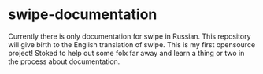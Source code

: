 # swipe-documentation
Currently there is only documentation for swipe in Russian.  This repository will give birth to the English translation of swipe. This is my first opensource project! Stoked to help out some folx far away and learn a thing or two in the process about documentation.  
